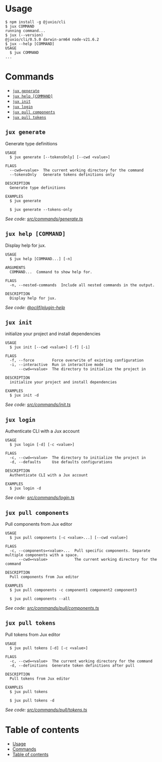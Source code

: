 # Usage
  <!-- usage -->
```sh-session
$ npm install -g @juxio/cli
$ jux COMMAND
running command...
$ jux (--version)
@juxio/cli/0.5.0 darwin-arm64 node-v21.6.2
$ jux --help [COMMAND]
USAGE
  $ jux COMMAND
...
```
<!-- usagestop -->
# Commands
  <!-- commands -->
* [`jux generate`](#jux-generate)
* [`jux help [COMMAND]`](#jux-help-command)
* [`jux init`](#jux-init)
* [`jux login`](#jux-login)
* [`jux pull components`](#jux-pull-components)
* [`jux pull tokens`](#jux-pull-tokens)

## `jux generate`

Generate type definitions

```
USAGE
  $ jux generate [--tokensOnly] [--cwd <value>]

FLAGS
  --cwd=<value>  The current working directory for the command
  --tokensOnly   Generate tokens definitions only

DESCRIPTION
  Generate type definitions

EXAMPLES
  $ jux generate

  $ jux generate --tokens-only
```

_See code: [src/commands/generate.ts](https://github.com/packages/cli/blob/v0.5.0/src/commands/generate.ts)_

## `jux help [COMMAND]`

Display help for jux.

```
USAGE
  $ jux help [COMMAND...] [-n]

ARGUMENTS
  COMMAND...  Command to show help for.

FLAGS
  -n, --nested-commands  Include all nested commands in the output.

DESCRIPTION
  Display help for jux.
```

_See code: [@oclif/plugin-help](https://github.com/oclif/plugin-help/blob/v6.2.6/src/commands/help.ts)_

## `jux init`

initialize your project and install dependencies

```
USAGE
  $ jux init [--cwd <value>] [-f] [-i]

FLAGS
  -f, --force        Force overwrite of existing configuration
  -i, --interactive  Run in interactive mode
      --cwd=<value>  The directory to initialize the project in

DESCRIPTION
  initialize your project and install dependencies

EXAMPLES
  $ jux init -d
```

_See code: [src/commands/init.ts](https://github.com/packages/cli/blob/v0.5.0/src/commands/init.ts)_

## `jux login`

Authenticate CLI with a Jux account

```
USAGE
  $ jux login [-d] [-c <value>]

FLAGS
  -c, --cwd=<value>  The directory to initialize the project in
  -d, --defaults     Use defaults configurations

DESCRIPTION
  Authenticate CLI with a Jux account

EXAMPLES
  $ jux login -d
```

_See code: [src/commands/login.ts](https://github.com/packages/cli/blob/v0.5.0/src/commands/login.ts)_

## `jux pull components`

Pull components from Jux editor

```
USAGE
  $ jux pull components [-c <value>...] [--cwd <value>]

FLAGS
  -c, --components=<value>...  Pull specific components. Separate multiple components with a space.
      --cwd=<value>            The current working directory for the command

DESCRIPTION
  Pull components from Jux editor

EXAMPLES
  $ jux pull components -c component1 component2 component3

  $ jux pull components --all
```

_See code: [src/commands/pull/components.ts](https://github.com/packages/cli/blob/v0.5.0/src/commands/pull/components.ts)_

## `jux pull tokens`

Pull tokens from Jux editor

```
USAGE
  $ jux pull tokens [-d] [-c <value>]

FLAGS
  -c, --cwd=<value>  The current working directory for the command
  -d, --definitions  Generate token definitions after pull

DESCRIPTION
  Pull tokens from Jux editor

EXAMPLES
  $ jux pull tokens

  $ jux pull tokens -d
```

_See code: [src/commands/pull/tokens.ts](https://github.com/packages/cli/blob/v0.5.0/src/commands/pull/tokens.ts)_
<!-- commandsstop -->
# Table of contents
  <!-- toc -->
* [Usage](#usage)
* [Commands](#commands)
* [Table of contents](#table-of-contents)
<!-- tocstop -->
